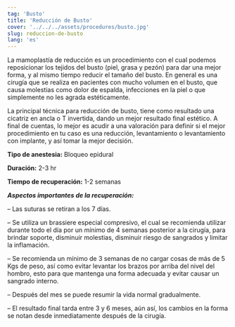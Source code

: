 ```yaml
---
tag: 'Busto'
title: 'Reducción de Busto'
cover: '../../../assets/procedures/busto.jpg'
slug: reduccion-de-busto
lang: 'es'
---
```


La mamoplastía de reducción es un procedimiento con el cual podemos reposicionar los tejidos del busto (piel, grasa y pezón) para dar una mejor forma, y al mismo tiempo reducir el tamaño del busto. En general es una cirugía que se realiza en pacientes con mucho volumen en el busto, que causa molestias como dolor de espalda, infecciones en la piel o que simplemente no les agrada estéticamente.

La principal técnica para reducción de busto, tiene como resultado una cicatriz en ancla o T invertida, dando un mejor resultado final estético. A final de cuentas, lo mejor es acudir a una valoración para definir si el mejor procedimiento en tu caso es una reducción, levantamiento o levantamiento con implante, y así tomar la mejor decisión.

**Tipo de anestesia:** Bloqueo epidural

**Duración:** 2-3 hr

**Tiempo de recuperación:** 1-2 semanas

**_Aspectos importantes de la recuperación:_**

– Las suturas se retiran a los 7 días.

– Se utiliza un brassiere especial compresivo, el cual se recomienda utilizar durante todo el día por un mínimo de 4 semanas posterior a la cirugía, para brindar soporte, disminuir molestias, disminuir riesgo de sangrados y limitar la inflamación.

– Se recomienda un mínimo de 3 semanas de no cargar cosas de más de 5 Kgs de peso, así como evitar levantar los brazos por arriba del nivel del hombro, esto para que mantenga una forma adecuada y evitar causar un sangrado interno.

– Después del mes se puede resumir la vida normal gradualmente.

– El resultado final tarda entre 3 y 6 meses, aún así, los cambios en la forma se notan desde inmediatamente después de la cirugía.
